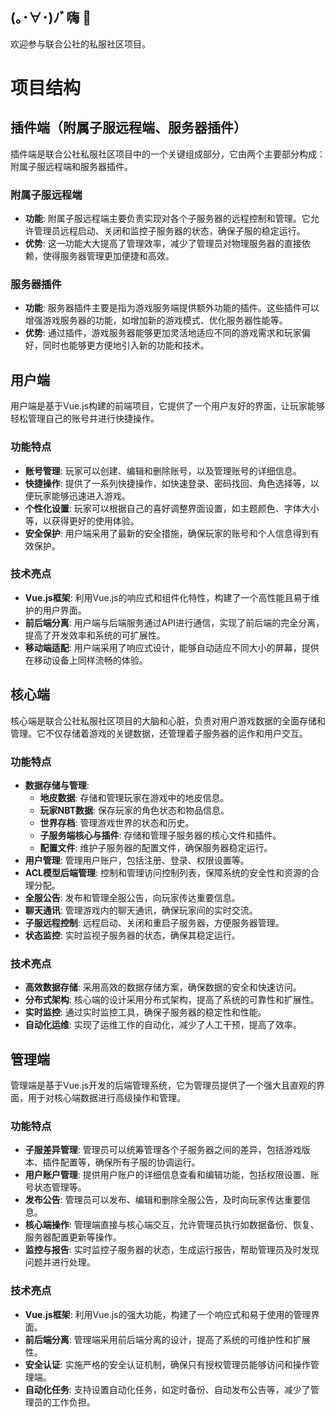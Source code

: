 ## (｡･∀･)ﾉﾞ嗨 👋
欢迎参与联合公社的私服社区项目。


# 项目结构
## 插件端（附属子服远程端、服务器插件）

插件端是联合公社私服社区项目中的一个关键组成部分，它由两个主要部分构成：附属子服远程端和服务器插件。

### 附属子服远程端
- **功能**: 附属子服远程端主要负责实现对各个子服务器的远程控制和管理。它允许管理员远程启动、关闭和监控子服务器的状态，确保子服的稳定运行。
- **优势**: 这一功能大大提高了管理效率，减少了管理员对物理服务器的直接依赖，使得服务器管理更加便捷和高效。

### 服务器插件
- **功能**: 服务器插件主要是指为游戏服务端提供额外功能的插件。这些插件可以增强游戏服务器的功能，如增加新的游戏模式、优化服务器性能等。
- **优势**: 通过插件，游戏服务器能够更加灵活地适应不同的游戏需求和玩家偏好，同时也能够更方便地引入新的功能和技术。


## 用户端

用户端是基于Vue.js构建的前端项目，它提供了一个用户友好的界面，让玩家能够轻松管理自己的账号并进行快捷操作。

### 功能特点
- **账号管理**: 玩家可以创建、编辑和删除账号，以及管理账号的详细信息。
- **快捷操作**: 提供了一系列快捷操作，如快速登录、密码找回、角色选择等，以便玩家能够迅速进入游戏。
- **个性化设置**: 玩家可以根据自己的喜好调整界面设置，如主题颜色、字体大小等，以获得更好的使用体验。
- **安全保护**: 用户端采用了最新的安全措施，确保玩家的账号和个人信息得到有效保护。

### 技术亮点
- **Vue.js框架**: 利用Vue.js的响应式和组件化特性，构建了一个高性能且易于维护的用户界面。
- **前后端分离**: 用户端与后端服务通过API进行通信，实现了前后端的完全分离，提高了开发效率和系统的可扩展性。
- **移动端适配**: 用户端采用了响应式设计，能够自动适应不同大小的屏幕，提供在移动设备上同样流畅的体验。
## 核心端

核心端是联合公社私服社区项目的大脑和心脏，负责对用户游戏数据的全面存储和管理。它不仅存储着游戏的关键数据，还管理着子服务器的运作和用户交互。

### 功能特点
- **数据存储与管理**:
  - **地皮数据**: 存储和管理玩家在游戏中的地皮信息。
  - **玩家NBT数据**: 保存玩家的角色状态和物品信息。
  - **世界存档**: 管理游戏世界的状态和历史。
  - **子服务端核心与插件**: 存储和管理子服务器的核心文件和插件。
  - **配置文件**: 维护子服务器的配置文件，确保服务器稳定运行。
- **用户管理**: 管理用户账户，包括注册、登录、权限设置等。
- **ACL模型后端管理**: 控制和管理访问控制列表，保障系统的安全性和资源的合理分配。
- **全服公告**: 发布和管理全服公告，向玩家传达重要信息。
- **聊天通讯**: 管理游戏内的聊天通讯，确保玩家间的实时交流。
- **子服远程控制**: 远程启动、关闭和重启子服务器，方便服务器管理。
- **状态监控**: 实时监视子服务器的状态，确保其稳定运行。

### 技术亮点
- **高效数据存储**: 采用高效的数据存储方案，确保数据的安全和快速访问。
- **分布式架构**: 核心端的设计采用分布式架构，提高了系统的可靠性和扩展性。
- **实时监控**: 通过实时监控工具，确保子服务器的稳定性和性能。
- **自动化运维**: 实现了运维工作的自动化，减少了人工干预，提高了效率。

## 管理端
管理端是基于Vue.js开发的后端管理系统，它为管理员提供了一个强大且直观的界面，用于对核心端数据进行高级操作和管理。

### 功能特点
- **子服差异管理**: 管理员可以统筹管理各个子服务器之间的差异，包括游戏版本、插件配置等，确保所有子服的协调运行。
- **用户账户管理**: 提供用户账户的详细信息查看和编辑功能，包括权限设置、账号状态管理等。
- **发布公告**: 管理员可以发布、编辑和删除全服公告，及时向玩家传达重要信息。
- **核心端操作**: 管理端直接与核心端交互，允许管理员执行如数据备份、恢复、服务器配置更新等操作。
- **监控与报告**: 实时监控子服务器的状态，生成运行报告，帮助管理员及时发现问题并进行处理。

### 技术亮点
- **Vue.js框架**: 利用Vue.js的强大功能，构建了一个响应式和易于使用的管理界面。
- **前后端分离**: 管理端采用前后端分离的设计，提高了系统的可维护性和扩展性。
- **安全认证**: 实施严格的安全认证机制，确保只有授权管理员能够访问和操作管理端。
- **自动化任务**: 支持设置自动化任务，如定时备份、自动发布公告等，减少了管理员的工作负担。


